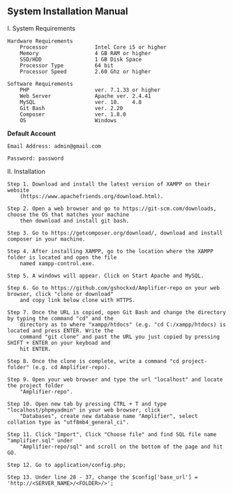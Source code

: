 ## System Installation Manual 

I. System Requirements
    
    Hardware Requirements
        Processor               Intel Core i5 or higher
        Memory                  4 GB RAM or higher
        SSD/HDD                 1 GB Disk Space
        Processor Type          64 bit
        Processor Speed         2.60 Ghz or higher

    Software Requirements
        PHP                     ver. 7.1.33 or higher
        Web Server              Apache ver. 2.4.41
        MySQL                   ver. 10.    4.8
        Git Bash                ver. 2.20
        Composer                ver. 1.8.0
        OS                      Windows

**Default Account**

	Email Address: admin@gmail.com

	Password: password

II. Installation

    Step 1. Download and install the latest version of XAMPP on their website
		(https://www.apachefriends.org/download.html).

    Step 2. Open a web browser and go to https://git-scm.com/downloads, choose the OS that matches your machine
		then download and install git bash.

    Step 3. Go to https://getcomposer.org/download/, download and install composer in your machine.

    Step 4. After installing XAMPP, go to the location where the XAMPP folder is located and open the file
        named xampp-control.exe.

    Step 5. A windows will appear. Click on Start Apache and MySQL.

    Step 6. Go to https://github.com/gshockxd/Amplifier-repo on your web browser, click "clone or download"
        and copy link below clone with HTTPS.

    Step 7. Once the URL is copied, open Git Bash and change the directory by typing the command "cd" and the
        directory as to where "xampp/htdocs" (e.g. "cd C:/xampp/htdocs) is located and press ENTER. Write the
        command "git clone" and past the URL you just copied by pressing SHIFT + ENTER on your keyboad and
        hit ENTER.

    Step 8. Once the clone is complete, write a command "cd project-folder" (e.g. cd Amplifier-repo).

    Step 9. Open your web browser and type the url "localhost" and locate the project folder
        "Amplifier-repo".

    Step 10. Open new tab by pressing CTRL + T and type "localhost/phpmyadmin" in your web browser, click
        "Databases", create new database name "Amplifier", select collation type as "utf8mb4_general_ci".
    
    Step 11. Click "Import", Click "Choose file" and find SQL file name "amplifier.sql" under
        "Amplifier-repo/sql" and scroll on the bottom of the page and hit GO.

    Step 12. Go to application/config.php;

    Step 13. Under line 28 - 37, change the $config['base_url'] = 'http://<SERVER_NAME>/<FOLDER>/>';
    